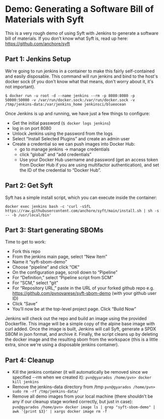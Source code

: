 # Demo: Generating a Software Bill of Materials with Syft

This is a very rough demo of using Syft with Jenkins to generate a software bill of materials.  If you don't know what Syft is, read up here: https://github.com/anchore/syft

## Part 1: Jenkins Setup 

We're going to run jenkins in a container to make this fairly self-contained and easily disposable.  This command will run jenkins and bind to the host's docker sock (if you don't know what that means, don't worry about it, it's not important).

`$ docker run -u root -d --name jenkins --rm -p 8080:8080 -p 50000:50000 -v /var/run/docker.sock:/var/run/docker.sock -v /tmp/jenkins-data:/var/jenkins_home jenkinsci/blueocean
`

Once Jenkins is up and running, we have just a few things to configure:
- Get the initial password (`$ docker logs jenkins`)
- log in on port 8080
- Unlock Jenkins using the password from the logs
- Select “Install Selected Plugins” and create an admin user
- Create a credential so we can push images into Docker Hub:
	- go to manage jenkins -> manage credentials
	- click “global” and “add credentials”
	- Use your Docker Hub username and password (get an access token from Docker Hub if you are using multifactor authentication), and set the ID of the credential to “Docker Hub”.

## Part 2: Get Syft
Syft has a simple install script, which you can execute inside the container:

`docker exec jenkins bash -c 'curl -sSfL https://raw.githubusercontent.com/anchore/syft/main/install.sh | sh -s -- -b /usr/local/bin'`

## Part 3: Start generating SBOMs

Time to get to work:

- Fork this repo
- From the jenkins main page, select “New Item” 
- Name it “syft-sbom-demo”
- Choose “pipeline” and click “OK”
- On the configuration page, scroll down to “Pipeline”
- For “Definition,” select “Pipeline script from SCM”
- For “SCM,” select “git”
- For “Repository URL,” paste in the URL of your forked github repo
	e.g. https://github.com/pvnovarese/syft-sbom-demo (with your github user ID)
- Click “Save”
- You’ll now be at the top-level project page.  Click “Build Now”

Jenkins will check out the repo and build an image using the provided Dockerfile.  This image will be a simple copy of the alpine base image with curl added.  Once the image is built, Jenkins will call Syft, generate a SPDX SBOM in json format, and archive it.  Finally, the script cleans up by deleting the docker image and the resulting sbom from the workspace (this is a little extra, since we're using a disposable jenkins container).


## Part 4: Cleanup
- Kill the jenkins container (it will automatically be removed since we specified --rm when we created it):
	`pvn@gyarados /home/pvn> docker kill jenkins`
- Remove the jenkins-data directory from /tmp
	`pvn@gyarados /home/pvn> sudo rm -rf /tmp/jenkins-data/`
- Remove all demo images from your local machine (there shouldn't be any if our cleanup stage worked correctly, but just in case):
	`pvn@gyarados /home/pvn> docker image ls | grep "syft-sbom-demo" | awk '{print $3}' | xargs docker image rm -f`

